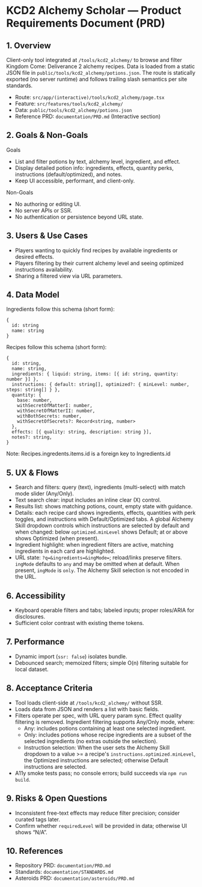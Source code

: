 # KCD2 Alchemy Scholar — Product Requirements Document (PRD)

## 1. Overview

Client-only tool integrated at `/tools/kcd2_alchemy/` to browse and filter Kingdom Come: Deliverance 2 alchemy recipes. Data is loaded from a static JSON file in `public/tools/kcd2_alchemy/potions.json`. The route is statically exported (no server runtime) and follows trailing slash semantics per site standards.

- Route: `src/app/(interactive)/tools/kcd2_alchemy/page.tsx`
- Feature: `src/features/tools/kcd2_alchemy/`
- Data: `public/tools/kcd2_alchemy/potions.json`
- Reference PRD: `documentation/PRD.md` (Interactive section)

## 2. Goals & Non-Goals

Goals
- List and filter potions by text, alchemy level, ingredient, and effect.
- Display detailed potion info: ingredients, effects, quantity perks, instructions (default/optimized), and notes.
- Keep UI accessible, performant, and client-only.

Non-Goals
- No authoring or editing UI.
- No server APIs or SSR.
- No authentication or persistence beyond URL state.

## 3. Users & Use Cases

- Players wanting to quickly find recipes by available ingredients or desired effects.
- Players filtering by their current alchemy level and seeing optimized instructions availability.
- Sharing a filtered view via URL parameters.

## 4. Data Model

Ingredients follow this schema (short form):

```
{
  id: string
  name: string
}
```

Recipes follow this schema (short form):

```
{
  id: string,
  name: string,
  ingredients: { liquid: string, items: [{ id: string, quantity: number }] },
  instructions: { default: string[], optimized?: { minLevel: number, steps: string[] } },
  quantity: {
    base: number,
    withSecretOfMatterI: number,
    withSecretOfMatterII: number,
    withBothSecrets: number,
    withSecretOfSecrets?: Record<string, number>
  },
  effects: [{ quality: string, description: string }],
  notes?: string,
}
```

Note: Recipes.ingredents.items.id is a foreign key to Ingredients.id

## 5. UX & Flows

- Search and filters: query (text), ingredients (multi-select) with match mode slider (Any/Only).
- Text search clear: input includes an inline clear (X) control.
- Results list: shows matching potions, count, empty state with guidance.
- Details: each recipe card shows ingredients, effects, quantities with perk toggles, and instructions with Default/Optimized tabs. A global Alchemy Skill dropdown controls which instructions are selected by default and when changed: below `optimized.minLevel` shows Default; at or above shows Optimized (when present).
- Ingredient highlight: when ingredient filters are active, matching ingredients in each card are highlighted.
- URL state: `?q=&ingredients=&ingMode=`; reload/links preserve filters. `ingMode` defaults to `any` and may be omitted when at default. When present, `ingMode` is `only`. The Alchemy Skill selection is not encoded in the URL.

## 6. Accessibility

- Keyboard operable filters and tabs; labeled inputs; proper roles/ARIA for disclosures.
- Sufficient color contrast with existing theme tokens.

## 7. Performance

- Dynamic import (`ssr: false`) isolates bundle.
- Debounced search; memoized filters; simple O(n) filtering suitable for local dataset.

## 8. Acceptance Criteria

- Tool loads client-side at `/tools/kcd2_alchemy/` without SSR.
- Loads data from JSON and renders a list with basic fields.
- Filters operate per spec, with URL query param sync. Effect quality filtering is removed. Ingredient filtering supports Any/Only mode, where:
  - Any: includes potions containing at least one selected ingredient.
  - Only: includes potions whose recipe ingredients are a subset of the selected ingredients (no extras outside the selection).
  - Instruction selection: When the user sets the Alchemy Skill dropdown to a value >= a recipe's `instructions.optimized.minLevel`, the Optimized instructions are selected; otherwise Default instructions are selected.
- A11y smoke tests pass; no console errors; build succeeds via `npm run build`.

## 9. Risks & Open Questions

- Inconsistent free-text effects may reduce filter precision; consider curated tags later.
- Confirm whether `requiredLevel` will be provided in data; otherwise UI shows “N/A”.

## 10. References

- Repository PRD: `documentation/PRD.md`
- Standards: `documentation/STANDARDS.md`
- Asteroids PRD: `documentation/asteroids/PRD.md`
